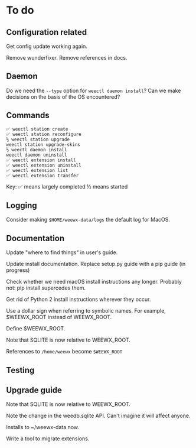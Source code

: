 # To do


## Configuration related

Get config update working again. 

Remove wunderfixer. Remove references in docs.

## Daemon

Do we need the `--type` option for `weectl daemon install`? Can we make decisions on the basis
of the OS encountered?


## Commands
```
✅ weectl station create
✅ weectl station reconfigure
½ weectl station upgrade
weectl station upgrade-skins
½ weectl daemon install
weectl daemon uninstall
✅ weectl extension install
✅ weectl extension uninstall
✅ weectl extension list
✅ weectl extension transfer
```
Key: 
✅ means largely completed
½ means started

## Logging

Consider making `$HOME/weewx-data/logs` the default log for MacOS.


## Documentation

Update "where to find things" in user's guide.

Update install documentation. Replace setup.py guide with a pip guide (in progress)

Check whether we need macOS install instructions any longer. Probably not: pip install supercedes
them.

Get rid of Python 2 install instructions wherever they occur.

Use a dollar sign when referring to symbolic names. For example, $WEEWX_ROOT instead of WEEWX_ROOT.

Define $WEEWX_ROOT.

Note that SQLITE is now relative to WEEWX_ROOT.

References to `/home/weewx` become `$WEEWX_ROOT`


## Testing


## Upgrade guide

Note that SQLITE is now relative to WEEWX_ROOT.

Note the change in the weedb.sqlite API. Can't imagine it will affect anyone.

Installs to ~/weewx-data now.

Write a tool to migrate extensions.
